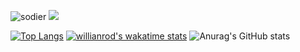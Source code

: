 ![sodier](https://soldierdate.herokuapp.com/?endDate=20231106)
<img src="https://img.shields.io/badge/Kotlin-0095D5?style=flat-square&logo=Kotlin&logoColor=white"/></a><br/>

[![Top Langs](https://github-readme-stats.vercel.app/api/top-langs/?username=tlgj255&layout=compact)](https://github.com/anuraghazra/github-readme-stats)<bt/>
[![willianrod's wakatime stats](https://github-readme-stats.vercel.app/api/wakatime?username=tlgj255&layout=compact&langs_count=4)](https://github.com/anuraghazra/github-readme-stats)<bt/>
![Anurag's GitHub stats](https://github-readme-stats.vercel.app/api?username=tlgj255&show_icons=true&theme=cobalt)
